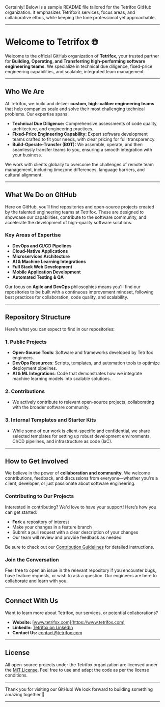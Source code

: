 Certainly! Below is a sample README file tailored for the Tetrifox GitHub organization. It emphasizes Tetrifox’s services, focus areas, and collaborative ethos, while keeping the tone professional yet approachable.

---

# Welcome to Tetrifox 🌐

Welcome to the official GitHub organization of **Tetrifox**, your trusted partner for **Building, Operating, and Transferring high-performing software engineering teams**. We specialize in technical due diligence, fixed-price engineering capabilities, and scalable, integrated team management. 

---

## Who We Are

At Tetrifox, we build and deliver **custom, high-caliber engineering teams** that help companies scale and solve their most challenging technical problems. Our expertise spans:

- **Technical Due Diligence:** Comprehensive assessments of code quality, architecture, and engineering practices.
- **Fixed-Price Engineering Capability:** Expert software development teams crafted to fit your needs, with clear pricing for full transparency.
- **Build-Operate-Transfer (BOT):** We assemble, operate, and then seamlessly transfer teams to you, ensuring a smooth integration with your business.

We work with clients globally to overcome the challenges of remote team management, including timezone differences, language barriers, and cultural alignment.

---

## What We Do on GitHub

Here on GitHub, you’ll find repositories and open-source projects created by the talented engineering teams at Tetrifox. These are designed to showcase our capabilities, contribute to the software community, and accelerate the development of high-quality software solutions.

### Key Areas of Expertise
- **DevOps and CI/CD Pipelines**
- **Cloud-Native Applications**
- **Microservices Architecture**
- **AI & Machine Learning Integrations**
- **Full Stack Web Development**
- **Mobile Application Development**
- **Automated Testing & QA**

Our focus on **Agile and DevOps** philosophies means you'll find our repositories to be built with a continuous improvement mindset, following best practices for collaboration, code quality, and scalability.

---

## Repository Structure

Here’s what you can expect to find in our repositories:

### 1. **Public Projects**
   - **Open-Source Tools**: Software and frameworks developed by Tetrifox engineers.
   - **DevOps Resources**: Scripts, templates, and automation tools to optimize deployment pipelines.
   - **AI & ML Integrations**: Code that demonstrates how we integrate machine learning models into scalable solutions.

### 2. **Contributions**
   - We actively contribute to relevant open-source projects, collaborating with the broader software community. 

### 3. **Internal Templates and Starter Kits**
   - While some of our work is client-specific and confidential, we share selected templates for setting up robust development environments, CI/CD pipelines, and infrastructure as code (IaC).

---

## How to Get Involved

We believe in the power of **collaboration and community**. We welcome contributions, feedback, and discussions from everyone—whether you're a client, developer, or just passionate about software engineering.

### Contributing to Our Projects
Interested in contributing? We'd love to have your support! Here’s how you can get started:
- **Fork** a repository of interest
- Make your changes in a feature branch
- Submit a pull request with a clear description of your changes
- Our team will review and provide feedback as needed

Be sure to check out our [Contribution Guidelines](CONTRIBUTING.md) for detailed instructions.

### Join the Conversation
Feel free to open an issue in the relevant repository if you encounter bugs, have feature requests, or wish to ask a question. Our engineers are here to collaborate and learn with you.

---

## Connect With Us

Want to learn more about Tetrifox, our services, or potential collaborations?

- **Website:** [www.tetrifox.com](https://www.tetrifox.com)
- **LinkedIn:** [Tetrifox on LinkedIn](https://www.linkedin.com/company/tetrifox)
- **Contact Us:** [contact@tetrifox.com](mailto:contact@tetrifox.com)

---

## License

All open-source projects under the Tetrifox organization are licensed under the [MIT License](LICENSE.md). Feel free to use and adapt the code as per the license conditions.

---

Thank you for visiting our GitHub! We look forward to building something amazing together 🚀

---

